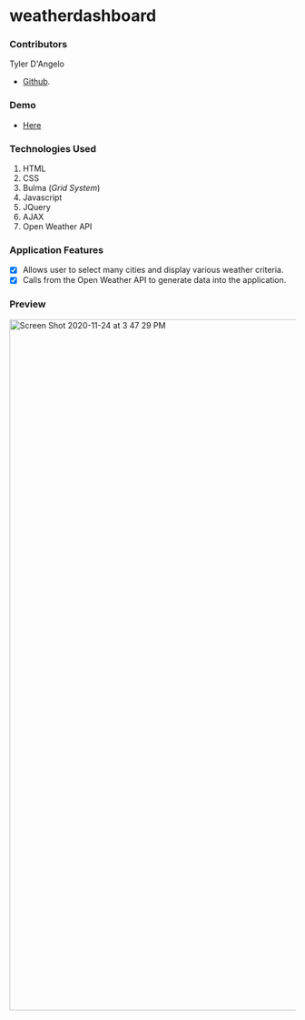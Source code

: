 # weatherdashboard

### Contributors

Tyler D'Angelo

- [Github](https://github.com/tydangelo18).

### Demo

- [Here](https://tydangelo18.github.io/weatherdashboard/)

### Technologies Used

1. HTML
2. CSS
3. Bulma (_Grid System_)
4. Javascript
5. JQuery
6. AJAX
7. Open Weather API

### Application Features

- [x] Allows user to select many cities and display various weather criteria.
- [x] Calls from the Open Weather API to generate data into the application.

### Preview

<img width="1215" alt="Screen Shot 2020-11-24 at 3 47 29 PM" src="https://user-images.githubusercontent.com/60044459/100160230-66255380-2e6c-11eb-97c3-deec79f61094.png">
